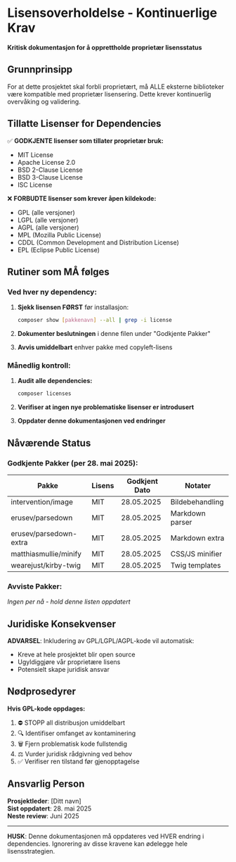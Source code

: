 # Lisensoverholdelse - Kontinuerlige Krav

**Kritisk dokumentasjon for å opprettholde proprietær lisensstatus**

## Grunnprinsipp

For at dette prosjektet skal forbli proprietært, må ALLE eksterne biblioteker være kompatible med proprietær lisensering. Dette krever kontinuerlig overvåking og validering.

## Tillatte Lisenser for Dependencies

✅ **GODKJENTE lisenser som tillater proprietær bruk:**
- MIT License
- Apache License 2.0
- BSD 2-Clause License
- BSD 3-Clause License
- ISC License

❌ **FORBUDTE lisenser som krever åpen kildekode:**
- GPL (alle versjoner)
- LGPL (alle versjoner) 
- AGPL (alle versjoner)
- MPL (Mozilla Public License)
- CDDL (Common Development and Distribution License)
- EPL (Eclipse Public License)

## Rutiner som MÅ følges

### Ved hver ny dependency:

1. **Sjekk lisensen FØRST** før installasjon:
   ```bash
   composer show [pakkenavn] --all | grep -i license
   ```

2. **Dokumenter beslutningen** i denne filen under "Godkjente Pakker"

3. **Avvis umiddelbart** enhver pakke med copyleft-lisens

### Månedlig kontroll:

1. **Audit alle dependencies:**
   ```bash
   composer licenses
   ```

2. **Verifiser at ingen nye problematiske lisenser er introdusert**

3. **Oppdater denne dokumentasjonen ved endringer**

## Nåværende Status

### Godkjente Pakker (per 28. mai 2025):

| Pakke | Lisens | Godkjent Dato | Notater |
|-------|---------|---------------|---------|
| intervention/image | MIT | 28.05.2025 | Bildebehandling |
| erusev/parsedown | MIT | 28.05.2025 | Markdown parser |
| erusev/parsedown-extra | MIT | 28.05.2025 | Markdown extra |
| matthiasmullie/minify | MIT | 28.05.2025 | CSS/JS minifier |
| wearejust/kirby-twig | MIT | 28.05.2025 | Twig templates |

### Avviste Pakker:
*Ingen per nå - hold denne listen oppdatert*

## Juridiske Konsekvenser

**ADVARSEL**: Inkludering av GPL/LGPL/AGPL-kode vil automatisk:
- Kreve at hele prosjektet blir open source
- Ugyldiggjøre vår proprietære lisens
- Potensielt skape juridisk ansvar

## Nødprosedyrer

**Hvis GPL-kode oppdages:**
1. ⛔ STOPP all distribusjon umiddelbart
2. 🔍 Identifiser omfanget av kontaminering
3. 🗑️ Fjern problematisk kode fullstendig
4. ⚖️ Vurder juridisk rådgivning ved behov
5. ✅ Verifiser ren tilstand før gjenopptagelse

## Ansvarlig Person

**Prosjektleder**: [Ditt navn]  
**Sist oppdatert**: 28. mai 2025  
**Neste review**: Juni 2025

---

**HUSK**: Denne dokumentasjonen må oppdateres ved HVER endring i dependencies. Ignorering av disse kravene kan ødelegge hele lisensstrategien.